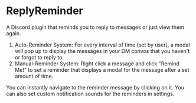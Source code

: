 # ReplyReminder

A Discord plugin that reminds you to reply to messages or just view them again. 

1. Auto-Reminder System: For every interval of time (set by user), a modal will pop up to display the messages in your DM convos that you haven't or forgot to reply to.
2. Manual-Reminder System: Right click a message and click "Remind Me!" to set a reminder that displays a modal for the message
   after a set amount of time. 

You can instantly navigate to the reminder message by clicking on it. You can also set custom notification sounds for the reminders in settings.
